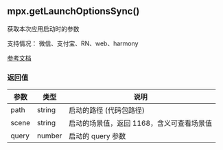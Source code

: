 ## mpx.getLaunchOptionsSync()

获取本次应用启动时的参数

支持情况： 微信、支付宝、RN、web、harmony

[参考文档](https://developers.weixin.qq.com/miniprogram/dev/platform-capabilities/miniapp/api/diffapi/getLaunchOptionsSync.html)

### 返回值

| 参数   | 类型   | 说明                                   |
| ------ | ------ | -------------------------------------- |
| path   | string | 启动的路径 (代码包路径)                |
| scene  | string | 启动的场景值，返回 1168，含义可查看场景值 |
| query  | number | 启动的 query 参数                      |
